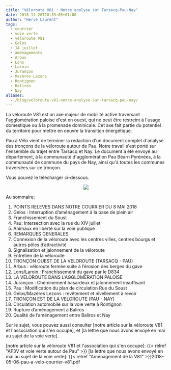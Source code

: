 ```yaml
---
title: "Véloroute V81 : Notre analyse sur Tarsacq-Pau-Nay"
date: 2018-11-20T10:39:05+01:00
author: "Hervé Laurent"
tags:
  - courrier
  - voie verte
  - véloroute V81
  - Gelos
  - 14 juillet
  - aménagements
  - Arbus
  - Lons
  - Laroin
  - Jurançon
  - Mazères-Lezons
  - Rontignon
  - Baliros
  - Nay
aliases:
  - /blog/veloroute-v81-notre-analyse-sur-tarsacq-pau-nay/
---
```


La véloroute V81 est un axe majeur de mobilité active traversant l'agglomération
paloise d'est en ouest, qui ne peut être restreint à l'usage domestique ou
à la promenade dominicale. Cet axe fait partie du potentiel du territoire pour
mettre en oeuvre la transition énergétique.

Pau à Vélo vient de terminer la rédaction d'un document complet d'analyse des
tronçons de la véloroute autour de Pau. Notre travail s'est porté
sur l'ensemble du trajet entre Tarsacq et Nay. Le document a été envoyé au département,
à la communauté d'agglomération Pau Béarn Pyrénées, à la communauté de commune
du pays de Nay, ainsi qu'à toutes les communes traversées sur ce tronçon.

Vous pouvez le télécharger ci-dessous.

<p style="text-align: center">
<a href="courrier-pau-a-velo-v81-nov2018.pdf"><img src="analyse.jpg"></a>
</p>

Au sommaire:

1. POINTS RELEVES DANS NOTRE COURRIER DU 8 MAI 2018
  1. Gelos : Interruption d’aménagement à la base de plein air
  2. Franchissement du Soust
  3. Pau: Intersection avec la rue du XIV juillet
  4. Animaux en liberté sur la voie publique
2. REMARQUES GENERALES
  1. Connexion de la véloroute avec les centres villes, centres bourgs et autres pôles d’attractivité
  2. Signalisation et jalonnement de la véloroute
  3. Entretien de la véloroute
3. TRONÇON OUEST DE LA VELOROUTE (TARSACQ - PAU)
  1. Arbus : véloroute fermée suite à l’érosion des berges du gave
  2. Lons/Laroin : Franchissement du gave par le D834
4. LA VELOROUTE DANS L’AGGLOMERATION PALOISE
  1. Jurançon : Cheminement hasardeux et jalonnement insuffisant
  2. Pau : Modification du plan de circulation Rue du Soust
  3. Gelos/Mazères Lezons : revêtement et nivellement à revoir
5. TRONÇON EST DE LA VELOROUTE (PAU - NAY)
  1. Circulation automobile sur la voie verte à Rontignon
  2. Rupture d’aménagement à Baliros
  3. Qualité de l’aménagement entre Baliros et Nay
  
Sur le sujet, vous pouvez aussi consulter [notre article sur la véloroute V81 et
l'association qui s'en occupe], et [la lettre que nous avons 
envoyé en mai au sujet de la voie verte].

[notre article sur la véloroute V81 et l'association qui s'en occupe]: {{< relref "AF3V et voie verte autour de Pau" >}}
[la lettre que nous avons envoyé en mai au sujet de la voie verte]: {{< relref "Aménagement de la V81" >}}2018-05-06-pau-a-velo-courrier-v81.pdf
